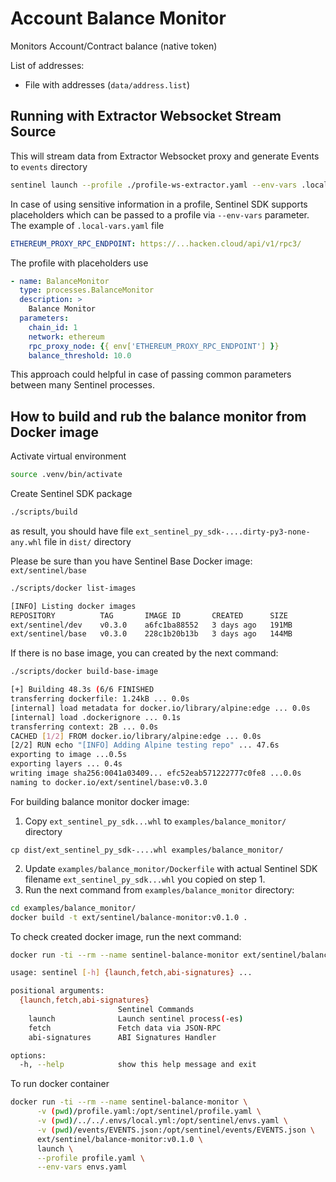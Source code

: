 # Account Balance Monitor

Monitors Account/Contract balance (native token)

List of addresses:

- File with addresses (`data/address.list`)

## Running with Extractor Websocket Stream Source

This will stream data from Extractor Websocket proxy and generate Events to `events` directory

```sh
sentinel launch --profile ./profile-ws-extractor.yaml --env-vars .local-vars.yaml
```

In case of using sensitive information in a profile, Sentinel SDK supports placeholders which can be passed to a profile via `--env-vars` parameter. The example of `.local-vars.yaml` file

```yaml
ETHEREUM_PROXY_RPC_ENDPOINT: https://...hacken.cloud/api/v1/rpc3/
```
The profile with placeholders use
```yaml
- name: BalanceMonitor
  type: processes.BalanceMonitor
  description: >
    Balance Monitor
  parameters:
    chain_id: 1
    network: ethereum
    rpc_proxy_node: {{ env['ETHEREUM_PROXY_RPC_ENDPOINT'] }}
    balance_threshold: 10.0
```

This approach could helpful in case of passing common parameters between many Sentinel processes.

## How to build and rub the balance monitor from Docker image

Activate virtual environment
```sh
source .venv/bin/activate
```

Create Sentinel SDK package
```sh
./scripts/build
```
as result, you should have file `ext_sentinel_py_sdk-....dirty-py3-none-any.whl` file in `dist/` directory

Please be sure than you have Sentinel Base Docker image: `ext/sentinel/base`
```sh
./scripts/docker list-images

[INFO] Listing docker images
REPOSITORY          TAG       IMAGE ID       CREATED      SIZE
ext/sentinel/dev    v0.3.0    a6fc1ba88552   3 days ago   191MB
ext/sentinel/base   v0.3.0    228c1b20b13b   3 days ago   144MB
```

If there is no base image, you can created by the next command:
```sh
./scripts/docker build-base-image

[+] Building 48.3s (6/6 FINISHED                                                             [internal] load build definition from Dockerfile.base ... 0.1s
transferring dockerfile: 1.24kB ... 0.0s
[internal] load metadata for docker.io/library/alpine:edge ... 0.0s
[internal] load .dockerignore ... 0.1s
transferring context: 2B ... 0.0s
CACHED [1/2] FROM docker.io/library/alpine:edge ... 0.0s
[2/2] RUN echo "[INFO] Adding Alpine testing repo" ... 47.6s
exporting to image ...0.5s
exporting layers ... 0.4s
writing image sha256:0041a03409... efc52eab571222777c0fe8 ...0.0s
naming to docker.io/ext/sentinel/base:v0.3.0
```
For building balance monitor docker image:
1. Copy `ext_sentinel_py_sdk...whl` to `examples/balance_monitor/` directory
```
cp dist/ext_sentinel_py_sdk-....whl examples/balance_monitor/
```

2. Update `examples/balance_monitor/Dockerfile` with actual Sentinel SDK filename `ext_sentinel_py_sdk...whl` you copied on step 1.
3. Run the next command from `examples/balance_monitor` directory:
```sh
cd examples/balance_monitor/
docker build -t ext/sentinel/balance-monitor:v0.1.0 .
```

To check created docker image, run the next command:
```sh
docker run -ti --rm --name sentinel-balance-monitor ext/sentinel/balance-monitor:v0.1.0

usage: sentinel [-h] {launch,fetch,abi-signatures} ...

positional arguments:
  {launch,fetch,abi-signatures}
                        Sentinel Commands
    launch              Launch sentinel process(-es)
    fetch               Fetch data via JSON-RPC
    abi-signatures      ABI Signatures Handler

options:
  -h, --help            show this help message and exit
```

To run docker container
```sh
docker run -ti --rm --name sentinel-balance-monitor \
      -v (pwd)/profile.yaml:/opt/sentinel/profile.yaml \
      -v (pwd)/../../.envs/local.yml:/opt/sentinel/envs.yaml \
      -v (pwd)/events/EVENTS.json:/opt/sentinel/events/EVENTS.json \
      ext/sentinel/balance-monitor:v0.1.0 \
      launch \
      --profile profile.yaml \
      --env-vars envs.yaml

```